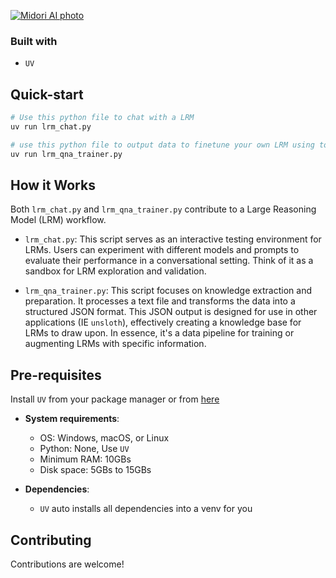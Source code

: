 [![Midori AI photo](https://tea-cup.midori-ai.xyz/download/logo_color1.png)](https://io.midori-ai.xyz/)

### Built with
- ``UV``

## Quick-start
```bash
# Use this python file to chat with a LRM
uv run lrm_chat.py

# use this python file to output data to finetune your own LRM using tools like `unsloth`
uv run lrm_qna_trainer.py
```

## How it Works

Both `lrm_chat.py` and `lrm_qna_trainer.py` contribute to a Large Reasoning Model (LRM) workflow.

*   `lrm_chat.py`: This script serves as an interactive testing environment for LRMs.  Users can experiment with different models and prompts to evaluate their performance in a conversational setting. Think of it as a sandbox for LRM exploration and validation.

*   `lrm_qna_trainer.py`: This script focuses on knowledge extraction and preparation. It processes a text file and transforms the data into a structured JSON format. This JSON output is designed for use in other applications (IE ``unsloth``), effectively creating a knowledge base for LRMs to draw upon.  In essence, it's a data pipeline for training or augmenting LRMs with specific information.

## Pre-requisites

Install ``UV`` from your package manager or from [here](https://docs.astral.sh/uv/getting-started/installation/)

- **System requirements**:
  - OS: Windows, macOS, or Linux
  - Python: None, Use ``UV``
  - Minimum RAM: 10GBs
  - Disk space: 5GBs to 15GBs

- **Dependencies**:
  - ``UV`` auto installs all dependencies into a venv for you

## Contributing

Contributions are welcome!